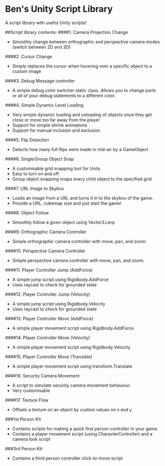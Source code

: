 # Ben's Unity Script Library
A script library with useful Unity scripts!


##Script library contents:
####1. Camera Projection Change
- Smoothly change between orthographic and perspective camera modes (switch between 2D and 3D)

####2. Cursor Change
- Simply replaces the cursor when hovering over a specific object to a custom image

####3. Debug Message controller
- A simple debug color switcher static class. Allows you to change parts or all of your debug statements to a different color.

####4. Simple Dynamic Level Loading
- Very simple dynamic loading and unloading of objects once they get close or move too far away from the player
- Support for simple shrink animations
- Support for manual inclusion and exclusion 

####5. Flip Detection
- Detects how many full flips were made in mid-air by a GameObject

####6. Single/Group Object Snap 
- A customisable grid snapping tool for Unity
- Easy to turn on and off
- Group object snapping snaps every child object to the specified grid

####7. URL Image to Skybox
- Loads an image from a URL and turns it in to the skybox of the game. 
- Provide a URL, cubemap size and just start the game!

####8. Object Follow 
- Smoothly follow a given object using Vector3.Lerp

####9. Orthographic Camera Controller
- Simple orthographic camera controller with move, pan, and zoom.

####10. Perspective Camera Controller
- Simple perspective camera controller with move, pan, and zoom.

####11. Player Controller Jump (AddForce)
- A simple jump script using Rigidbody.AddForce
- Uses raycast to check for grounded state

####12. Player Controller Jump (Velocity)
- A simple jump script using Rigidbody.Velocity
- Uses raycast to check for grounded state

####13. Player Controller Move (AddForce)
- A simple player movement script using Rigidbody.AddForce

####14. Player Controller Move (Velocity)
- A simple player movement script using Rigidbody.Velocity

####15. Player Controller Move (Translate)
- A simple player movement script using transform.Translate

####16. Security Camera Movement
- A script to simulate security camera movement behaviour. 
- Very customisable

####17. Texture Flow
- Offsets a texture on an object by custom values on x and y


###1st Person Kit
- Contains scripts for making a quick first person controller in your game.
- Contains a player movement script (using CharacterController) and a camera look script

###3rd Person Kit
- Contains a third person controller click-to-move script



